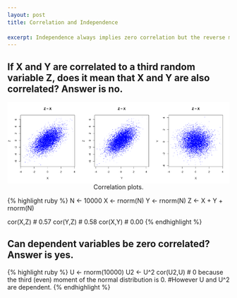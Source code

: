 ```yaml
---
layout: post
title: Correlation and Independence

excerpt: Independence always implies zero correlation but the reverse might not be true. Here is a very simple example to illustrate it in R.
---
```


## If X and Y are correlated to a third random variable Z, does it mean that X and Y are also correlated? Answer is no.

<div class="imgcap">
<img src="/assets/independence_and_correlation/1.png" style="border:none; display: block; margin: 0 auto;">
<div class="thecap" style="text-align:center">Correlation plots.</div>
</div>

{% highlight ruby %}
N <- 10000
X <- rnorm(N)
Y <- rnorm(N)
Z <- X + Y + rnorm(N)


cor(X,Z) # 0.57
cor(Y,Z) # 0.58
cor(X,Y) # 0.00
{% endhighlight %}

## Can dependent variables be zero correlated? Answer is yes.

{% highlight ruby %}
U <- rnorm(10000)
U2 <- U^2
cor(U2,U) # 0 because the third (even) moment of the normal distribution is 0.
#However U and U^2 are dependent.
{% endhighlight %}

